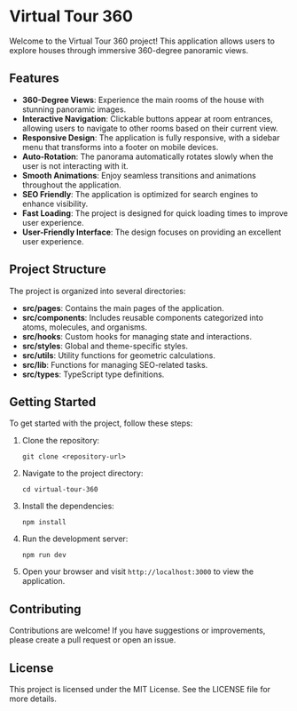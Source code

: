 # Virtual Tour 360

Welcome to the Virtual Tour 360 project! This application allows users to explore houses through immersive 360-degree panoramic views.

## Features

- **360-Degree Views**: Experience the main rooms of the house with stunning panoramic images.
- **Interactive Navigation**: Clickable buttons appear at room entrances, allowing users to navigate to other rooms based on their current view.
- **Responsive Design**: The application is fully responsive, with a sidebar menu that transforms into a footer on mobile devices.
- **Auto-Rotation**: The panorama automatically rotates slowly when the user is not interacting with it.
- **Smooth Animations**: Enjoy seamless transitions and animations throughout the application.
- **SEO Friendly**: The application is optimized for search engines to enhance visibility.
- **Fast Loading**: The project is designed for quick loading times to improve user experience.
- **User-Friendly Interface**: The design focuses on providing an excellent user experience.

## Project Structure

The project is organized into several directories:

- **src/pages**: Contains the main pages of the application.
- **src/components**: Includes reusable components categorized into atoms, molecules, and organisms.
- **src/hooks**: Custom hooks for managing state and interactions.
- **src/styles**: Global and theme-specific styles.
- **src/utils**: Utility functions for geometric calculations.
- **src/lib**: Functions for managing SEO-related tasks.
- **src/types**: TypeScript type definitions.

## Getting Started

To get started with the project, follow these steps:

1. Clone the repository:
   ```
   git clone <repository-url>
   ```

2. Navigate to the project directory:
   ```
   cd virtual-tour-360
   ```

3. Install the dependencies:
   ```
   npm install
   ```

4. Run the development server:
   ```
   npm run dev
   ```

5. Open your browser and visit `http://localhost:3000` to view the application.

## Contributing

Contributions are welcome! If you have suggestions or improvements, please create a pull request or open an issue.

## License

This project is licensed under the MIT License. See the LICENSE file for more details.